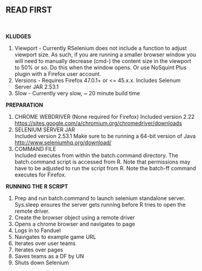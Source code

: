 <h2><strong>READ FIRST</strong></h2><br>

<strong>KLUDGES</strong><br>
1. Viewport - Currently RSelenium does not include a function to adjust viewport size. As such, if you are running a smaller browser window you will need to manually decrease (cmd-) the content size in the viewport to 50% or so. Do this when the window opens. Or use NoSquint Plus plugin with a Firefox user account.<br>
2. Versions - Requires Firefox 47.0.1+ or <= 45.x.x. Includes Selenum Server JAR 2.53.1<br>
3. Slow - Currently very slow, ~ 20 minute build time<br>

<strong>PREPARATION</strong><br>
1. CHROME WEBDRIVER (None required for Firefox)
Included version 2.22
https://sites.google.com/a/chromium.org/chromedriver/downloads<br>
2. SELENIUM SERVER JAR<br>
Included version 2.53.1
Make sure to be running a 64-bit version of Java
http://www.seleniumhq.org/download/<br>
3. COMMAND FILE<br>
Included executes from within the batch.command directory. The batch.command script is accessed from R. Note that permissions may have to be adjusted to run the script from R. Note the batch-ff command executes for Firefox.<br>

<strong>RUNNING THE R SCRIPT</strong><br>
1. Prep and run batch.command to launch selenium standalone server. Sys.sleep ensures the server gets running before R tries to open the remote driver.<br>
2. Create the browser object using a remote driver<br>
3. Opens a chrome browser and navigates to page<br>
4. Logs in to Fanduel<br>
5. Navigates to example game URL<br>
6. Iterates over user teams<br>
7. Iterates over pages<br>
8. Saves teams as a DF by UN<br>
9. Shuts down Selenium
